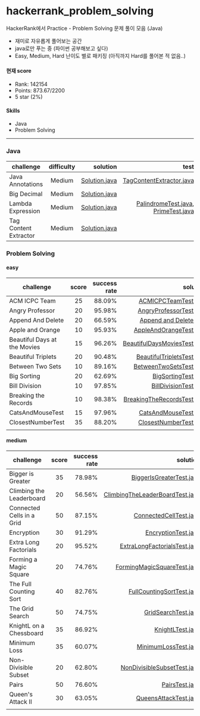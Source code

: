 # hackerrank_problem_solving
HackerRank에서 Practice - Problem Solving 문제 풀이 모음 (Java)

- 재미로 자유롭게 풀어보는 공간
- java로만 푸는 중 (파이썬 공부해보고 싶다)
- Easy, Medium, Hard 난이도 별로 패키징 (아직까지 Hard를 풀어본 적 없음..)

#### 현재 score
- Rank: 142154
- Points: 873.67/2200
- 5 star (2%)


#### Skills
- Java
- Problem Solving

---
### Java
| challenge | difficulty | solution | test |
|---|:---:|---:|---:|
| Java Annotations | Medium | [Solution.java](src/main/java/com/heedi/hackerrank/java/medium/annotation/Solution.java) | [TagContentExtractor.java](src/test/java/com/heedi/hackerrank/java/medium/tag_content_extractor/TagContentExtractor.java) |
| Big Decimal | Medium | [Solution.java](src/main/java/com/heedi/hackerrank/java/medium/big_decimal/Solution.java) |  |
| Lambda Expression | Medium | [Solution.java](src/main/java/com/heedi/hackerrank/java/medium/lambda_expression/Solution.java) | [PalindromeTest.java](src/test/java/com/heedi/hackerrank/lambda_expression/PalindromeTest.java), [PrimeTest.java](src/test/java/com/heedi/hackerrank/lambda_expression/PrimeTest.java) |
| Tag Content Extractor | Medium | [Solution.java](src/main/java/com/heedi/hackerrank/java/medium/tag_content_extractor/Solution.java) |  |


### Problem Solving
#### easy
| challenge | score | success rate | solution | 
|---|:---:|---:|---:|
| ACM ICPC Team | 25 | 88.09% | [ACMICPCTeamTest.java](src/test/java/com/heedi/hackerrank/problem_solving/easy/ACMICPCTeamTest.java) |
| Angry Professor | 20 | 95.98% | [AngryProfessorTest.java](src/test/java/com/heedi/hackerrank/problem_solving/easy/AngryProfessorTest.java) |
| Append And Delete | 20 | 66.59% | [Append and Delete.java](src/test/java/com/heedi/hackerrank/problem_solving/easy/AppendAndDeleteTest.java) |
| Apple and Orange | 10 | 95.93% | [AppleAndOrangeTest.java](src/test/java/com/heedi/hackerrank/problem_solving/easy/AppleAndOrangeTest.java) |
| Beautiful Days at the Movies | 15 | 96.26% | [BeautifulDaysMoviesTest.java](src/test/java/com/heedi/hackerrank/problem_solving/easy/BeautifulDaysMoviesTest.java) |
| Beautiful Triplets | 20 | 90.48% | [BeautifulTripletsTest.java](src/test/java/com/heedi/hackerrank/problem_solving/easy/BeautifulTripletsTest.java) |
| Between Two Sets | 10 | 89.16% | [BetweenTwoSetsTest.java](src/test/java/com/heedi/hackerrank/problem_solving/easy/BetweenTwoSetsTest.java) |
| Big Sorting | 20 | 62.69% | [BigSortingTest.java](src/test/java/com/heedi/hackerrank/problem_solving/easy/BigSortingTest.java) |
| Bill Division | 10 | 97.85% | [BillDivisionTest.java](src/test/java/com/heedi/hackerrank/problem_solving/easy/BillDivisionTest.java) |
| Breaking the Records | 10 | 98.38% | [BreakingTheRecordsTest.java](src/test/java/com/heedi/hackerrank/problem_solving/easy/BreakingTheRecordsTest.java) |
| CatsAndMouseTest | 15 | 97.96% | [CatsAndMouseTest.java](src/test/java/com/heedi/hackerrank/problem_solving/easy/CatsAndMouseTest.java) |
| ClosestNumberTest | 35 | 88.20% | [ClosestNumberTest.java](src/test/java/com/heedi/hackerrank/problem_solving/easy/ClosestNumberTest.java) |
|  |  |  |  |


#### medium
| challenge | score | success rate | solution | 
|---|:---:|---:|---:|
| Bigger is Greater | 35 | 78.98% | [BiggerIsGreaterTest.java](src/test/java/com/heedi/hackerrank/problem_solving/medium/BiggerIsGreaterTest.java) |
| Climbing the Leaderboard | 20 | 56.56% | [ClimbingTheLeaderBoardTest.java](src/test/java/com/heedi/hackerrank/problem_solving/medium/ClimbingTheLeaderBoardTest.java) |
| Connected Cells in a Grid | 50 | 87.15% | [ConnectedCellTest.java](src/test/java/com/heedi/hackerrank/problem_solving/medium/ConnectedCellTest.java) |
| Encryption | 30 | 91.29% | [EncryptionTest.java](src/test/java/com/heedi/hackerrank/problem_solving/medium/EncryptionTest.java) |
| Extra Long Factorials | 20 | 95.52% | [ExtraLongFactorialsTest.java](src/test/java/com/heedi/hackerrank/problem_solving/medium/ExtraLongFactorialsTest.java) |
| Forming a Magic Square | 20 | 74.76% | [FormingMagicSquareTest.java](src/test/java/com/heedi/hackerrank/problem_solving/medium/FormingMagicSquareTest.java) |
| The Full Counting Sort | 40 | 82.76% | [FullCountingSortTest.java](src/test/java/com/heedi/hackerrank/problem_solving/medium/FullCountingSortTest.java) |
| The Grid Search | 50 | 74.75% | [GridSearchTest.java](src/test/java/com/heedi/hackerrank/problem_solving/medium/GridSearchTest.java) |
| KnightL on a Chessboard | 35 | 86.92% | [KnightLTest.java](src/test/java/com/heedi/hackerrank/problem_solving/medium/KnightLTest.java) |
| Minimum Loss | 35 | 60.07% | [MinimumLossTest.java](src/test/java/com/heedi/hackerrank/problem_solving/medium/MinimumLossTest.java) |
| Non-Divisible Subset | 20 | 62.80% | [NonDivisibleSubsetTest.java](src/test/java/com/heedi/hackerrank/problem_solving/medium/NonDivisibleSubsetTest.java) |
| Pairs | 50 | 76.60% | [PairsTest.java](src/test/java/com/heedi/hackerrank/problem_solving/medium/PairsTest.java) |
| Queen's Attack II | 30 | 63.05% | [QueensAttackTest.java](src/test/java/com/heedi/hackerrank/problem_solving/medium/QueensAttackTest.java) |
|  |  |  | []() |

